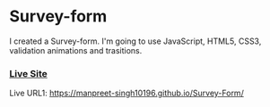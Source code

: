 # Survey-form

I created a Survey-form. I'm going to use JavaScript, HTML5, CSS3, validation animations and trasitions.

### [Live Site](https://manpreet-singh10196.github.io/Survey-Form/)

Live URL1: https://manpreet-singh10196.github.io/Survey-Form/
